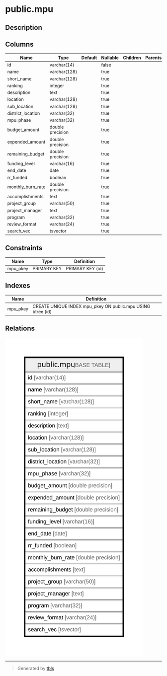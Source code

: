 # public.mpu

## Description

## Columns

| Name | Type | Default | Nullable | Children | Parents | Comment |
| ---- | ---- | ------- | -------- | -------- | ------- | ------- |
| id | varchar(14) |  | false |  |  |  |
| name | varchar(128) |  | true |  |  |  |
| short_name | varchar(128) |  | true |  |  |  |
| ranking | integer |  | true |  |  |  |
| description | text |  | true |  |  |  |
| location | varchar(128) |  | true |  |  |  |
| sub_location | varchar(128) |  | true |  |  |  |
| district_location | varchar(32) |  | true |  |  |  |
| mpu_phase | varchar(32) |  | true |  |  |  |
| budget_amount | double precision |  | true |  |  |  |
| expended_amount | double precision |  | true |  |  |  |
| remaining_budget | double precision |  | true |  |  |  |
| funding_level | varchar(16) |  | true |  |  |  |
| end_date | date |  | true |  |  |  |
| rr_funded | boolean |  | true |  |  |  |
| monthly_burn_rate | double precision |  | true |  |  |  |
| accomplishments | text |  | true |  |  |  |
| project_group | varchar(50) |  | true |  |  |  |
| project_manager | text |  | true |  |  |  |
| program | varchar(32) |  | true |  |  |  |
| review_format | varchar(24) |  | true |  |  |  |
| search_vec | tsvector |  | true |  |  |  |

## Constraints

| Name | Type | Definition |
| ---- | ---- | ---------- |
| mpu_pkey | PRIMARY KEY | PRIMARY KEY (id) |

## Indexes

| Name | Definition |
| ---- | ---------- |
| mpu_pkey | CREATE UNIQUE INDEX mpu_pkey ON public.mpu USING btree (id) |

## Relations

![er](public.mpu.svg)

---

> Generated by [tbls](https://github.com/k1LoW/tbls)
